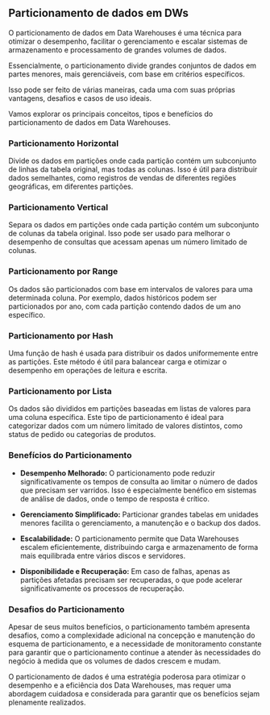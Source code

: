 ## Particionamento de dados em DWs

O particionamento de dados em Data Warehouses é uma técnica para otimizar o desempenho, facilitar o gerenciamento e escalar sistemas de armazenamento e processamento de grandes volumes de dados.

Essencialmente, o particionamento divide grandes conjuntos de dados em partes menores, mais gerenciáveis, com base em critérios específicos.

Isso pode ser feito de várias maneiras, cada uma com suas próprias vantagens, desafios e casos de uso ideais.

Vamos explorar os principais conceitos, tipos e benefícios do particionamento de dados em Data Warehouses.

### Particionamento Horizontal

Divide os dados em partições onde cada partição contém um subconjunto de linhas
da tabela original, mas todas as colunas. Isso é útil para distribuir dados semelhantes, como registros de vendas de diferentes regiões geográficas, em diferentes partições.

### Particionamento Vertical

Separa os dados em partições onde cada partição contém um subconjunto de colunas da tabela original. Isso pode ser usado para melhorar o desempenho de consultas que acessam apenas um número limitado de colunas.

### Particionamento por Range

Os dados são particionados com base em intervalos de valores para uma determinada coluna. Por exemplo, dados históricos podem ser particionados por ano, com cada partição contendo dados de um ano específico.

### Particionamento por Hash

Uma função de hash é usada para distribuir os dados uniformemente entre as partições. Este método é útil para balancear carga e otimizar o desempenho em operações de leitura e escrita.

### Particionamento por Lista

Os dados são divididos em partições baseadas em listas de valores para uma coluna específica. Este tipo de particionamento é ideal para categorizar dados com um número limitado de valores distintos, como status de pedido ou categorias de produtos.

### Benefícios do Particionamento

- **Desempenho Melhorado:** O particionamento pode reduzir significativamente os tempos de consulta ao limitar o número de dados que precisam ser varridos. Isso é especialmente benéfico em sistemas de análise de dados, onde o tempo de resposta é crítico.
  
- **Gerenciamento Simplificado:** Particionar grandes tabelas em unidades menores facilita o gerenciamento, a manutenção e o backup dos dados.

- **Escalabilidade:** O particionamento permite que Data Warehouses escalem eficientemente, distribuindo carga e armazenamento de forma mais equilibrada entre vários discos e servidores.

- **Disponibilidade e Recuperação:** Em caso de falhas, apenas as partições afetadas precisam ser recuperadas, o que pode acelerar significativamente os processos de recuperação.

### Desafios do Particionamento

Apesar de seus muitos benefícios, o particionamento também apresenta desafios, como a complexidade adicional na concepção e manutenção do esquema de particionamento, e a necessidade de monitoramento constante para garantir que o particionamento continue a atender às necessidades do negócio à medida que os volumes de dados crescem e mudam.

O particionamento de dados é uma estratégia poderosa para otimizar o desempenho e a eficiência dos Data Warehouses, mas requer uma abordagem cuidadosa e considerada para garantir que os benefícios sejam plenamente realizados.